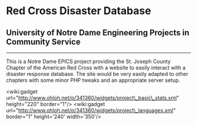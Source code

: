 # Red Cross Disaster Database #
## University of Notre Dame Engineering Projects in Community Service ##

---

This is a Notre Dame EPICS project providing the St. Joseph County Chapter of the American Red Cross with a website to easily interact with a disaster response database.  The site would be very easily adapted to other chapters with some minor PHP tweaks and an appropriate server setup.

&lt;wiki:gadget url="http://www.ohloh.net/p/341360/widgets/project\_basic\_stats.xml" height="220" border="1"/&gt;
&lt;wiki:gadget url="http://www.ohloh.net/p/341360/widgets/project\_languages.xml" border="1" height='240' width='350'/&gt;